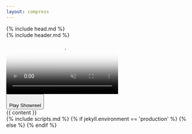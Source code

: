 ```yaml
---
layout: compress
---
```


<!DOCTYPE html>
<html lang="en">
  {% include head.md %}
  <body>
    <div class="ui-frame">
      <div class="ui-navbar">
        {% include header.md %}
      </div>
      <div class="ui-content">
        <div class="content-container-wo !pt-6">
          <div class="portfolio__video-container">
            <div class="portfolio__video-overlay"></div>
            <video id="backgroundVideo" class="portfolio__video" poster="https://ik.imagekit.io/UltraDAO/chriswallace.net/portfolio-poster.png" autoplay muted loop playsinline>
                <source src="https://ik.imagekit.io/UltraDAO/chriswallace.net/portfolio-video.mp4" type="video/mp4">
                Your browser does not support HTML5 video.
            </video>
            <div class="fade-in-element portfolio__controls">
              <button id="playButton" class="portfolio__play-button" onclick="togglePlay()">
                  <svg id="playIcon" width="12" height="20" viewBox="0 0 16 24" fill="none" xmlns="http://www.w3.org/2000/svg"><path d="M15.4353 10.8295L1.80706 0.23623C1.06251 -0.342509 0 0.208084 0 1.17265V22.8274C0 23.7919 1.06251 24.3425 1.80706 23.7638L15.4353 13.1705C16.1882 12.5853 16.1882 11.4147 15.4353 10.8295Z" class="fill-current" /></svg>
                  <div class="pt-[4px]" id="buttonText">Play Showreel</div>
              </button>
            </div>
          </div>
          {{ content }}
        </div>
      </div>
    </div>
    {% include scripts.md %}
    {% if jekyll.environment == 'production' %}
    <script src="/assets/js/portfolioVideo.min.js?v={{ site.version }}"></script>
    {% else %}
    <script src="/assets/js/portfolioVideo.js?v={{ site.version }}"></script>
    {% endif %}
  </body>
</html>
